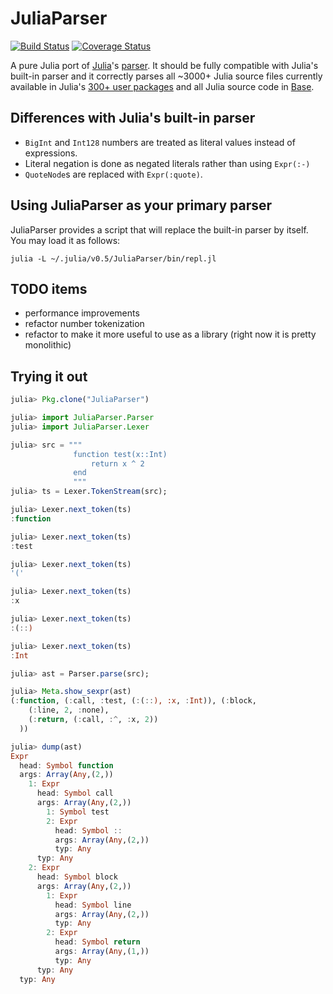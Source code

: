 # JuliaParser

[![Build Status](https://travis-ci.org/JuliaLang/JuliaParser.jl.svg?branch=master)](https://travis-ci.org/JuliaLang/JuliaParser.jl?branch=master)
[![Coverage Status](https://img.shields.io/coveralls/jakebolewski/JuliaParser.jl.svg)](https://coveralls.io/r/jakebolewski/JuliaParser.jl)

A pure Julia port of [Julia](https://github.com/JuliaLang/julia)'s [parser](https://github.com/JuliaLang/julia/blob/master/src/julia-parser.scm).  It should be fully compatible with Julia's built-in parser and it correctly parses all ~3000+ Julia source files currently available in Julia's [300+ user packages](http://pkg.julialang.org/) and all Julia source code in [Base](https://github.com/JuliaLang/julia/tree/master/base).

Differences with Julia's built-in parser
-------------------------------------
* `BigInt` and `Int128` numbers are treated as literal values instead of expressions.
* Literal negation is done as negated literals rather than using `Expr(:-)`
* `QuoteNode`s are replaced with `Expr(:quote)`.

Using JuliaParser as your primary parser
-------------------------------------
JuliaParser provides a script that will replace the built-in parser by itself.
You may load it as follows:

```
julia -L ~/.julia/v0.5/JuliaParser/bin/repl.jl
```

TODO items
----------
* performance improvements
* refactor number tokenization
* refactor to make it more useful to use as a library (right now it is pretty monolithic)

Trying it out
-------------
```julia
julia> Pkg.clone("JuliaParser")

julia> import JuliaParser.Parser
julia> import JuliaParser.Lexer

julia> src = """
              function test(x::Int)
                  return x ^ 2
              end
              """
julia> ts = Lexer.TokenStream(src);

julia> Lexer.next_token(ts)
:function

julia> Lexer.next_token(ts)
:test

julia> Lexer.next_token(ts)
'('

julia> Lexer.next_token(ts)
:x

julia> Lexer.next_token(ts)
:(::)

julia> Lexer.next_token(ts)
:Int

julia> ast = Parser.parse(src);

julia> Meta.show_sexpr(ast)
(:function, (:call, :test, (:(::), :x, :Int)), (:block,
    (:line, 2, :none),
    (:return, (:call, :^, :x, 2))
  ))

julia> dump(ast)
Expr 
  head: Symbol function
  args: Array(Any,(2,))
    1: Expr 
      head: Symbol call
      args: Array(Any,(2,))
        1: Symbol test
        2: Expr 
          head: Symbol ::
          args: Array(Any,(2,))
          typ: Any
      typ: Any
    2: Expr 
      head: Symbol block
      args: Array(Any,(2,))
        1: Expr 
          head: Symbol line
          args: Array(Any,(2,))
          typ: Any
        2: Expr 
          head: Symbol return
          args: Array(Any,(1,))
          typ: Any
      typ: Any
  typ: Any
```

